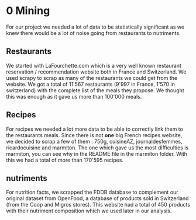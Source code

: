 # 0 Mining

For our project we needed a lot of data to be statistically significant as we knew there would be a lot of noise going from restaurants to nutriments.

## Restaurants

We started with LaFourchette.com which is a very well known restaurant reservation / recommendation website both in France and Switzerland.
We used scrapy to scrap as many of the restaurants we could get from the website. 
We got a total of 11'567 restaurants (9'997 in France, 1'570 in switzerland) with the complete list of the meals they propose. 
We thought this was enough as it gave us more than 100'000 meals.

## Recipes

For recipes we needed a lot more data to be able to correctly link them to the restaurants meals.
Since there is not **one** big French recipes website, we decided to scrap a few of them : 
750g, cuisineAZ, journaldesfemmes, ricardocuisine and marmiton.
The one which gave us the most difficulties is marmiton, you can see why in the README file in the marmiton folder.
With this we had a total of more than 170'595 recipes.

## nutriments

For nutrition facts, we scrapped the FDDB database to complement our original dataset from OpenFood, a database of products sold in Switzerland (from the Coop and Migros stores).
This website had a total of 450 products with their nutriment composition which we used later in our analysis.
